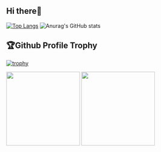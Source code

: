 ## Hi there👋
[![Top Langs](https://github-readme-stats.vercel.app/api/top-langs/?username=Killua0615&layout=compact)](https://github.com/anuraghazra/github-readme-stats)
![Anurag's GitHub stats](https://github-readme-stats.vercel.app/api?username=Killua0615&show_icons=true)
## 🏆Github Profile Trophy
[![trophy](https://github-profile-trophy.vercel.app/?username=Killua0615&rank=S,AAA,AA,A,B,C)](https://github.com/ryo-ma/github-profile-trophy)

<img src="https://github-readme-stats.vercel.app/api/top-langs/?username=Killua0615&layout=compact" style="height: 195px;"/>
<img src="https://github-readme-stats.vercel.app/api?username=Killua0615&show_icons=true" style="height: 195px;"/>

<!--
**Killua0615/Killua0615** is a ✨ _special_ ✨ repository because its `README.md` (this file) appears on your GitHub profile.

Here are some ideas to get you started:

- 🔭 I’m currently working on ...
- 🌱 I’m currently learning ...
- 👯 I’m looking to collaborate on ...
- 🤔 I’m looking for help with ...
- 💬 Ask me about ...
- 📫 How to reach me: ...
- 😄 Pronouns: ...
- ⚡ Fun fact: ...
-->
